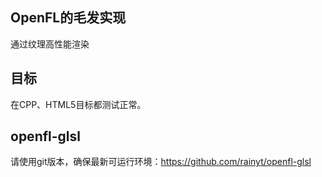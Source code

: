 ## OpenFL的毛发实现
通过纹理高性能渲染

## 目标
在CPP、HTML5目标都测试正常。

## openfl-glsl
请使用git版本，确保最新可运行环境：https://github.com/rainyt/openfl-glsl